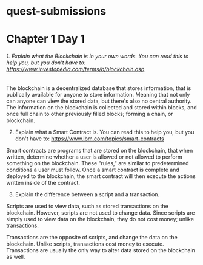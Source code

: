 # quest-submissions

# Chapter 1 Day 1
###### 1. Explain what the Blockchain is in your own words. You can read this to help you, but you don't have to: https://www.investopedia.com/terms/b/blockchain.asp

The blockchain is a decentralized database that stores information, that is publically available for anyone to store information. Meaning that not only can anyone can view the stored data, but there's also no central authority. The information on the blockchain is collected and stored within blocks, and once full chain to other previously filled blocks; forming a chain, or blockchain. 

2. Explain what a Smart Contract is. You can read this to help you, but you don't have to: https://www.ibm.com/topics/smart-contracts

Smart contracts are programs that are stored on the blockchain, that when written, determine whether a user is allowed or not allowed to perform something on the blockchain. These "rules," are similar to predetermined conditions a user must follow. Once a smart contract is complete and deployed to the blockchain, the smart contract will then execute the actions written inside of the contract. 

3. Explain the difference between a script and a transaction.

Scripts are used to view data, such as stored transactions on the blockchain. However, scripts are not used to change data. Since scripts are simply used to view data on the blockchain, they do not cost money; unlike transactions.

Transactions are the opposite of scripts, and change the data on the blockchain. Unlike scripts, transactions cost money to execute. Transactions are usually the only way to alter data stored on the blockchain as well. 

